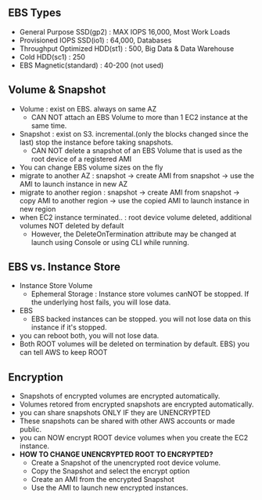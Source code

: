 ## EBS Types 
- General Purpose SSD(gp2) : MAX IOPS 16,000, Most Work Loads 
- Provisioned IOPS SSD(io1) : 64,000, Databases 
- Throughput Optimized HDD(st1) : 500, Big Data & Data Warehouse 
- Cold HDD(sc1) : 250
- EBS Magnetic(standard) : 40-200 (not used)

## Volume & Snapshot
- Volume : exist on EBS. always on same AZ
  - CAN NOT attach an EBS Volume to more than 1 EC2 instance at the same time.
- Snapshot : exist on S3. incremental.(only the blocks changed since the last) stop the instance before taking snapshots.
  - CAN NOT delete a snapshot of an EBS Volume that is used as the root device of a registered AMI
- You can change EBS volume sizes on the fly
- migrate to another AZ : snapshot -> create AMI from snapshot -> use the AMI to launch instance in new AZ
- migrate to another region : snapshot -> create AMI from snapshot -> copy AMI to another region -> use the copied AMI to launch instance in new region
- when EC2 instance terminated.. : root device volume deleted, additional volumes NOT deleted by default 
  - However, the DeleteOnTermination attribute may be changed at launch using Console or using CLI while running.


## EBS vs. Instance Store 
- Instance Store Volume
  - Ephemeral Storage : Instance store volumes canNOT be stopped. If the underlying host fails, you will lose data.
- EBS
  - EBS backed instances can be stopped. you will not lose data on this instance if it's stopped.
- you can reboot both, you will not lose data.
- Both ROOT volumes will be deleted on termination by default. EBS) you can tell AWS to keep ROOT


## Encryption
- Snapshots of encrypted volumes are encrypted automatically.
- Volumes retored from encrypted snapshots are encrypted automatically.
- you can share snapshots ONLY IF they are UNENCRYPTED
- These snapshots can be shared with other AWS accounts or made public.
- you can NOW encrypt ROOT device volumes when you create the EC2 instance. 
- **HOW TO CHANGE UNENCRYPTED ROOT TO ENCRYPTED?**
  - Create a Snapshot of the unencrypted root device volume.
  - Copy the Snapshot and select the encrypt option
  - Create an AMI from the encrypted Snapshot
  - Use the AMI to launch new encrypted instances. 
